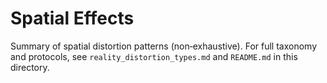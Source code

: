 # Spatial Effects

Summary of spatial distortion patterns (non‑exhaustive). For full taxonomy and protocols, see `reality_distortion_types.md` and `README.md` in this directory.


